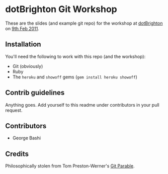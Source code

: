 # dotBrighton Git Workshop #

These are the slides (and example git repo) for the workshop at [dotBrighton](http://dotbrighton.org) on [9th Feb 2011](http://dotbrighton09feb2011.eventbrite.com/).

## Installation ##

You'll need the following to work with this repo (and the workshop):
* Git (obviously)
* Ruby
* The `heroku` and `showoff` gems (`gem install heroku showoff`)

## Contrib guidelines ##

Anything goes. Add yourself to this readme under contributors in your pull request.

## Contributors ##

* George Bashi

## Credits ##

Philosophically stolen from Tom Preston-Werner's [Git Parable](http://tom.preston-werner.com/2009/05/19/the-git-parable.html).